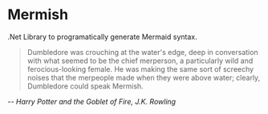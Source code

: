 # Mermish

.Net Library to programatically generate Mermaid syntax.

> Dumbledore was crouching at the water's edge, deep in conversation with what seemed to be the chief merperson, a particularly wild and ferocious-looking female. He was making the same sort of screechy noises that the merpeople made when they were above water; clearly, Dumbledore could speak Mermish. 

_-- Harry Potter and the Goblet of Fire, J.K. Rowling_
